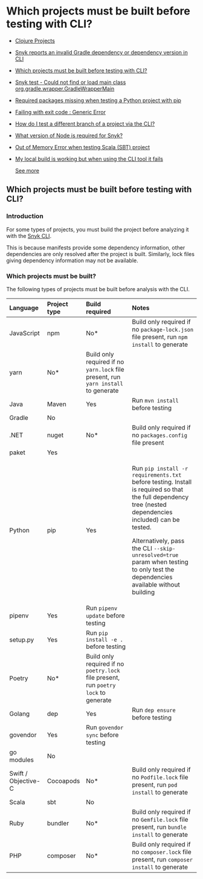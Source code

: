 # Which projects must be built before testing with CLI?

* [ Clojure Projects](https://github.com/snyk/user-docs/tree/58f91d848e16ddf2ffcca3711d6b8852412be402/hc/en-us/articles/360016431777-Clojure-Projects/README.md)
* [ Snyk reports an invalid Gradle dependency or dependency version in CLI](https://github.com/snyk/user-docs/tree/58f91d848e16ddf2ffcca3711d6b8852412be402/hc/en-us/articles/360016003758-Snyk-reports-an-invalid-Gradle-dependency-or-dependency-version-in-CLI/README.md)
* [ Which projects must be built before testing with CLI?](https://github.com/snyk/user-docs/tree/58f91d848e16ddf2ffcca3711d6b8852412be402/hc/en-us/articles/360015552617-Which-projects-must-be-built-before-testing-with-CLI-/README.md)
* [ Snyk test - Could not find or load main class org.gradle.wrapper.GradleWrapperMain](https://github.com/snyk/user-docs/tree/58f91d848e16ddf2ffcca3711d6b8852412be402/hc/en-us/articles/360007745957-Snyk-test-Could-not-find-or-load-main-class-org-gradle-wrapper-GradleWrapperMain/README.md)
* [ Required packages missing when testing a Python project with pip](https://github.com/snyk/user-docs/tree/58f91d848e16ddf2ffcca3711d6b8852412be402/hc/en-us/articles/360007419257-Required-packages-missing-when-testing-a-Python-project-with-pip/README.md)
* [ Failing with exit code : Generic Error](https://github.com/snyk/user-docs/tree/58f91d848e16ddf2ffcca3711d6b8852412be402/hc/en-us/articles/360006786558-Failing-with-exit-code-Generic-Error/README.md)
* [ How do I test a different branch of a project via the CLI?](https://github.com/snyk/user-docs/tree/58f91d848e16ddf2ffcca3711d6b8852412be402/hc/en-us/articles/360006052837-How-do-I-test-a-different-branch-of-a-project-via-the-CLI-/README.md)
* [ What version of Node is required for Snyk?](https://github.com/snyk/user-docs/tree/58f91d848e16ddf2ffcca3711d6b8852412be402/hc/en-us/articles/360004183317-What-version-of-Node-is-required-for-Snyk-/README.md)
* [ Out of Memory Error when testing Scala \(SBT\) project](https://github.com/snyk/user-docs/tree/58f91d848e16ddf2ffcca3711d6b8852412be402/hc/en-us/articles/360003143417-Out-of-Memory-Error-when-testing-Scala-SBT-project/README.md)
* [ My local build is working but when using the CLI tool it fails](https://github.com/snyk/user-docs/tree/58f91d848e16ddf2ffcca3711d6b8852412be402/hc/en-us/articles/360002879278-My-local-build-is-working-but-when-using-the-CLI-tool-it-fails/README.md)

  [See more](https://github.com/snyk/user-docs/tree/58f91d848e16ddf2ffcca3711d6b8852412be402/hc/en-us/sections/360000923118-CLI/README.md)

## Which projects must be built before testing with CLI?

### Introduction

For some types of projects, you must build the project before analyzing it with the [Snyk CLI](https://support.snyk.io/hc/en-us/categories/360000456217-Snyk-CLI).

This is because manifests provide some dependency information, other dependencies are only resolved after the project is built. Similarly, lock files giving dependency information may not be available.

### Which projects must be built?

The following types of projects must be built before analysis with the CLI.

<table>
  <thead>
    <tr>
      <th style="text-align:left"><b>Language</b>
      </th>
      <th style="text-align:left"><b>Project type</b>
      </th>
      <th style="text-align:left"><b>Build required</b>
      </th>
      <th style="text-align:left"><b>Notes</b>
      </th>
    </tr>
  </thead>
  <tbody>
    <tr>
      <td style="text-align:left">JavaScript</td>
      <td style="text-align:left">npm</td>
      <td style="text-align:left">No*</td>
      <td style="text-align:left">Build only required if no <code>package-lock.json</code> file present, run <code>npm install</code> to
        generate</td>
    </tr>
    <tr>
      <td style="text-align:left">yarn</td>
      <td style="text-align:left">No*</td>
      <td style="text-align:left">Build only required if no <code>yarn.lock</code> file present, run <code>yarn install</code> to
        generate</td>
      <td style="text-align:left"></td>
    </tr>
    <tr>
      <td style="text-align:left">Java</td>
      <td style="text-align:left">Maven</td>
      <td style="text-align:left">Yes</td>
      <td style="text-align:left">Run <code>mvn install</code> before testing</td>
    </tr>
    <tr>
      <td style="text-align:left">Gradle</td>
      <td style="text-align:left">No</td>
      <td style="text-align:left"></td>
      <td style="text-align:left"></td>
    </tr>
    <tr>
      <td style="text-align:left">.NET</td>
      <td style="text-align:left">nuget</td>
      <td style="text-align:left">No*</td>
      <td style="text-align:left">Build only required if no <code>packages.config</code> file present</td>
    </tr>
    <tr>
      <td style="text-align:left">paket</td>
      <td style="text-align:left">Yes</td>
      <td style="text-align:left"></td>
      <td style="text-align:left"></td>
    </tr>
    <tr>
      <td style="text-align:left">Python</td>
      <td style="text-align:left">pip</td>
      <td style="text-align:left">Yes</td>
      <td style="text-align:left">
        <p>Run <code>pip install -r requirements.txt</code> before testing. Install
          is required so that the full dependency tree (nested dependencies included)
          can be tested.</p>
        <p>Alternatively, pass the CLI <code>--skip-unresolved=true</code> param when
          testing to only test the dependencies available without building</p>
      </td>
    </tr>
    <tr>
      <td style="text-align:left">pipenv</td>
      <td style="text-align:left">Yes</td>
      <td style="text-align:left">Run <code>pipenv update</code> before testing</td>
      <td style="text-align:left"></td>
    </tr>
    <tr>
      <td style="text-align:left">setup.py</td>
      <td style="text-align:left">Yes</td>
      <td style="text-align:left">Run <code>pip install -e .</code> before testing</td>
      <td style="text-align:left"></td>
    </tr>
    <tr>
      <td style="text-align:left">Poetry</td>
      <td style="text-align:left">No*</td>
      <td style="text-align:left">Build only required if no <code>poetry.lock</code> file present, run <code>poetry lock</code> to
        generate</td>
      <td style="text-align:left"></td>
    </tr>
    <tr>
      <td style="text-align:left">Golang</td>
      <td style="text-align:left">dep</td>
      <td style="text-align:left">Yes</td>
      <td style="text-align:left">Run <code>dep ensure</code> before testing</td>
    </tr>
    <tr>
      <td style="text-align:left">govendor</td>
      <td style="text-align:left">Yes</td>
      <td style="text-align:left">Run <code>govendor sync</code> before testing</td>
      <td style="text-align:left"></td>
    </tr>
    <tr>
      <td style="text-align:left">go modules</td>
      <td style="text-align:left">No</td>
      <td style="text-align:left"></td>
      <td style="text-align:left"></td>
    </tr>
    <tr>
      <td style="text-align:left">Swift / Objective-C</td>
      <td style="text-align:left">Cocoapods</td>
      <td style="text-align:left">No*</td>
      <td style="text-align:left">Build only required if no <code>Podfile.lock</code> file present, run <code>pod install</code> to
        generate</td>
    </tr>
    <tr>
      <td style="text-align:left">Scala</td>
      <td style="text-align:left">sbt</td>
      <td style="text-align:left">No</td>
      <td style="text-align:left"></td>
    </tr>
    <tr>
      <td style="text-align:left">Ruby</td>
      <td style="text-align:left">bundler</td>
      <td style="text-align:left">No*</td>
      <td style="text-align:left">Build only required if no <code>Gemfile.lock</code> file present, run <code>bundle install</code> to
        generate</td>
    </tr>
    <tr>
      <td style="text-align:left">PHP</td>
      <td style="text-align:left">composer</td>
      <td style="text-align:left">No*</td>
      <td style="text-align:left">Build only required if no <code>composer.lock</code> file present, run <code>composer install</code> to
        generate</td>
    </tr>
  </tbody>
</table>

